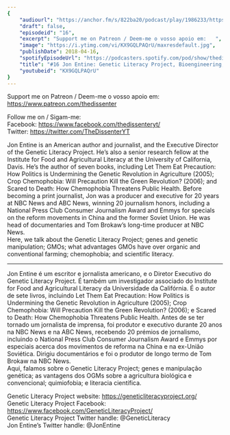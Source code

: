 ```yaml
---
{
	"audiourl": "https://anchor.fm/s/822ba20/podcast/play/1986233/https%3A%2F%2Fd3ctxlq1ktw2nl.cloudfront.net%2Fproduction%2F2018-11-26%2F7572294-48000-2-649049538652a.mp3",
	"draft": false,
	"episodeid": "16",
	"excerpt": "Support me on Patreon / Deem-me o vosso apoio em:   ",
	"image": "https://i.ytimg.com/vi/KX9GQLPAQrU/maxresdefault.jpg",
	"publishDate": 2018-04-16,
	"spotifyEpisodeUrl": "https://podcasters.spotify.com/pod/show/thedissenter/episodes/16-Jon-Entine-Genetic-Literacy-Project--Bioengineering--GMOs--Chemophobia-e2r47p",
	"title": "#16 Jon Entine: Genetic Literacy Project, Bioengineering, GMOs, Chemophobia",
	"youtubeid": "KX9GQLPAQrU"
}
---
```

Support me on Patreon / Deem-me o vosso apoio em:   
https://www.patreon.com/thedissenter

Follow me on / Sigam-me:  
Facebook: https://www.facebook.com/thedissenteryt/  
Twitter: https://twitter.com/TheDissenterYT

Jon Entine is an American author and journalist, and the Executive Director of the Genetic Literacy Project. He’s also a senior research fellow at the Institute for Food and Agricultural Literacy at the University of California, Davis. He’s the author of seven books, including Let Them Eat Precaution: How Politics is Undermining the Genetic Revolution in Agriculture (2005); Crop Chemophobia: Will Precaution Kill the Green Revolution? (2006); and Scared to Death: How Chemophobia Threatens Public Health. Before becoming a print journalist, Jon was a producer and executive for 20 years at NBC News and ABC News, winning 20 journalism honors, including a National Press Club Consumer Journalism Award and Emmys for specials on the reform movements in China and the former Soviet Union. He was head of documentaries and Tom Brokaw’s long-time producer at NBC News.   
Here, we talk about the Genetic Literacy Project; genes and genetic manipulation; GMOs; what advantages GMOs have over organic and conventional farming; chemophobia; and scientific literacy.

---

Jon Entine é um escritor e jornalista americano, e o Diretor Executivo do Genetic Literacy Project. É também um investigador associado do Institute for Food and Agricultural Literacy da Universidade da Califórnia. É o autor de sete livros, incluindo Let Them Eat Precaution: How Politics is Undermining the Genetic Revolution in Agriculture (2005); Crop Chemophobia: Will Precaution Kill the Green Revolution? (2006); e Scared to Death: How Chemophobia Threatens Public Health. Antes de se ter tornado um jornalista de imprensa, foi produtor e executivo durante 20 anos na NBC News e na ABC News, recebendo 20 prémios de jornalismo, incluindo o National Press Club Consumer Journalism Award e Emmys por especiais acerca dos movimentos de reforma na China e na ex-União Soviética. Dirigiu documentários e foi o produtor de longo termo de Tom Brokaw na NBC News.  
Aqui, falamos sobre o Genetic Literacy Project; genes e manipulação genética; as vantagens dos OGMs sobre a agricultura biológica e convencional; quimiofobia; e literacia científica.

Genetic Literacy Project website: https://geneticliteracyproject.org/  
Genetic Literacy Project Facebook: https://www.facebook.com/GeneticLiteracyProject/  
Genetic Literacy Project Twitter handle: @GeneticLiteracy  
Jon Entine’s Twitter handle: @JonEntine